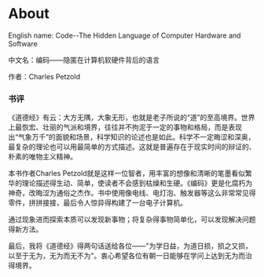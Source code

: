
About
======

English name: Code--The Hidden Language of Computer Hardware and Software

中文名：编码——隐匿在计算机软硬件背后的语言

作者：Charles Petzold

### 书评

《道德经》有云：大方无隅，大象无形，也就是老子所说的“道”的至高境界。世界上最恢宏、壮丽的气派和境界，往往并不拘泥于一定的事物和格局，而是表现出“气象万千”的面貌和场景，科学知识的论述也是如此。科学不一定晦涩和深奥，最复杂的理论也可以用最简单的方式描述。这就是普遍存在于现实时间的辩证的、朴素的唯物主义精神。

本书作者Charles Petzold就是这样一位智者，用丰富的想像和清晰的笔墨看似繁华的理论描述得生动、简单，使读者不会感到枯燥和生硬。《编码》更是化腐朽为神奇，改晦涩为通俗之杰作。书中使用像电线、电灯泡、触发器等这么非常常见得零件，拼拼接接，最后令人惊异得构建了一台电子计算机。

通过现象进而探索本质可以发现新事物；将复杂得事物简单化，可以发现解决问题得新方法。

最后，我将《道德经》得两句话送给各位——"为学日益，为道日损，损之又损，以至于无为，无为而无不为"。衷心希望各位有朝一日能够在学问上达到无为而治得境界。


